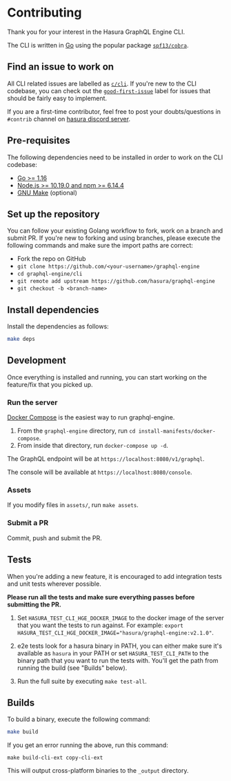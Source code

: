 # Contributing

Thank you for your interest in the Hasura GraphQL Engine CLI.

The CLI is written in [Go](https://golang.org/) using the popular
package [`spf13/cobra`](https://github.com/spf13/cobra).

## Find an issue to work on

All CLI related issues are labelled as [`c/cli`](https://github.com/hasura/graphql-engine/issues?utf8=%E2%9C%93&q=is%3Aissue+is%3Aopen+label%3Ac%2Fcli+). If you're new to the CLI codebase, you can check out the
[`good-first-issue`](https://github.com/hasura/graphql-engine/issues?q=is%3Aissue+is%3Aopen+label%3Ac%2Fcli+label%3A%22good+first+issue%22) label for issues that
should be fairly easy to implement.

If you are a first-time contributor, feel free to post your doubts/questions in `#contrib` channel on [hasura discord server](https://discord.com/invite/hasura).

## Pre-requisites

The following dependencies need to be installed in order to work on the CLI codebase:

- [Go >= 1.16](https://golang.org/doc/install)
- [Node.js >= 10.19.0 and npm >= 6.14.4](https://nodejs.org/en/download/)
- [GNU Make](https://www.gnu.org/software/make/) (optional)

## Set up the repository

You can follow your existing Golang workflow to fork, work on a branch and
submit PR. If you're new to forking and using branches, please
execute the following commands and make sure the import paths are correct:

- Fork the repo on GitHub
- `git clone https://github.com/<your-username>/graphql-engine`
- `cd graphql-engine/cli`
- `git remote add upstream https://github.com/hasura/graphql-engine`
- `git checkout -b <branch-name>`

## Install dependencies

Install the dependencies as follows:

```bash
make deps
```

## Development

Once everything is installed and running, you can start working on the feature/fix that you picked up.


### Run the server

[Docker Compose](https://github.com/hasura/graphql-engine/tree/stable/install-manifests/docker-compose) is the easiest way to run graphql-engine.

1. From the `graphql-engine` directory, run `cd install-manifests/docker-compose`.
2. From inside that directory, run `docker-compose up -d`.

The GraphQL endpoint will be at `https://localhost:8080/v1/graphql`.

The console will be available at `https://localhost:8080/console`.

### Assets

If you modify files in `assets/`, run `make assets`.

### Submit a PR

Commit, push and submit the PR.

## Tests

When you're adding a new feature, it is encouraged to add integration tests
and unit tests wherever possible.

**Please run all the tests and make sure everything passes before submitting the PR.**

1. Set `HASURA_TEST_CLI_HGE_DOCKER_IMAGE` to the docker image of the server that you want the tests to run against. For example: `export HASURA_TEST_CLI_HGE_DOCKER_IMAGE="hasura/graphql-engine:v2.1.0"`.

2. e2e tests look for a hasura binary in PATH, you can either make sure it's available as `hasura` in your PATH or set `HASURA_TEST_CLI_PATH` to the binary path that you want to run the tests with. You'll get the path from running the build (see "Builds" below).

3. Run the full suite by executing `make test-all`.

## Builds

To build a binary, execute the following command:

```bash
make build
```

If you get an error running the above, run this command:

```
make build-cli-ext copy-cli-ext
```

This will output cross-platform binaries to the `_output` directory.
